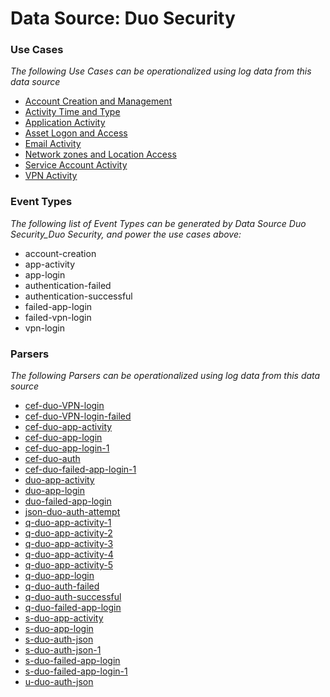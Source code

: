 Data Source: Duo Security
=========================

### Use Cases

_The following Use Cases can be operationalized using log data from this data source_

* [Account Creation and Management](usecase_account_creation_and_management.md)
* [Activity Time  and Type](usecase_activity_time__and_type.md)
* [Application Activity](usecase_application_activity.md)
* [Asset Logon and Access](usecase_asset_logon_and_access.md)
* [Email Activity](usecase_email_activity.md)
* [Network zones and Location Access](usecase_network_zones_and_location_access.md)
* [Service Account Activity](usecase_service_account_activity.md)
* [VPN Activity](usecase_vpn_activity.md)


### Event Types

_The following list of Event Types can be generated by Data Source Duo Security_Duo Security, and power the use cases above:_

- account-creation
- app-activity
- app-login
- authentication-failed
- authentication-successful
- failed-app-login
- failed-vpn-login
- vpn-login


### Parsers

_The following Parsers can be operationalized using log data from this data source_

* [cef-duo-VPN-login](parserContent_cef-duo-vpn-login.md)
* [cef-duo-VPN-login-failed](parserContent_cef-duo-vpn-login-failed.md)
* [cef-duo-app-activity](parserContent_cef-duo-app-activity.md)
* [cef-duo-app-login](parserContent_cef-duo-app-login.md)
* [cef-duo-app-login-1](parserContent_cef-duo-app-login-1.md)
* [cef-duo-auth](parserContent_cef-duo-auth.md)
* [cef-duo-failed-app-login-1](parserContent_cef-duo-failed-app-login-1.md)
* [duo-app-activity](parserContent_duo-app-activity.md)
* [duo-app-login](parserContent_duo-app-login.md)
* [duo-failed-app-login](parserContent_duo-failed-app-login.md)
* [json-duo-auth-attempt](parserContent_json-duo-auth-attempt.md)
* [q-duo-app-activity-1](parserContent_q-duo-app-activity-1.md)
* [q-duo-app-activity-2](parserContent_q-duo-app-activity-2.md)
* [q-duo-app-activity-3](parserContent_q-duo-app-activity-3.md)
* [q-duo-app-activity-4](parserContent_q-duo-app-activity-4.md)
* [q-duo-app-activity-5](parserContent_q-duo-app-activity-5.md)
* [q-duo-app-login](parserContent_q-duo-app-login.md)
* [q-duo-auth-failed](parserContent_q-duo-auth-failed.md)
* [q-duo-auth-successful](parserContent_q-duo-auth-successful.md)
* [q-duo-failed-app-login](parserContent_q-duo-failed-app-login.md)
* [s-duo-app-activity](parserContent_s-duo-app-activity.md)
* [s-duo-app-login](parserContent_s-duo-app-login.md)
* [s-duo-auth-json](parserContent_s-duo-auth-json.md)
* [s-duo-auth-json-1](parserContent_s-duo-auth-json-1.md)
* [s-duo-failed-app-login](parserContent_s-duo-failed-app-login.md)
* [s-duo-failed-app-login-1](parserContent_s-duo-failed-app-login-1.md)
* [u-duo-auth-json](parserContent_u-duo-auth-json.md)
